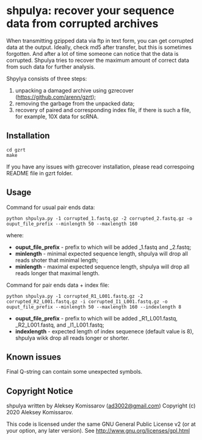 # shpulya: recover your sequence data from corrupted archives

When transmitting gzipped data via ftp in text form, you can get corrupted data at the output. Ideally, check md5 after transfer, but this is sometimes forgotten. And after a lot of time someone can notice that the data is corrupted. Shpulya tries to recover the maximum amount of correct data from such data for further analysis.

Shpylya consists of three steps:

1) unpacking a damaged archive using gzrecover (https://github.com/arenn/gzrt);
2) removing the garbage from the unpacked data;
3) recovery of paired and corresponding index file, if there is such a file, for example, 10Х data for scRNA.

## Installation

```
cd gzrt
make
```

If you have any issues with gzrecover installation, please read correspoing README file in gzrt folder.

## Usage

Command for usual pair ends data:

```
python shpulya.py -1 corrupted_1.fastq.gz -2 corrupted_2.fastq.gz -o ouput_file_prefix --minlength 50 --maxlength 160
```

where:

- **ouput_file_prefix** - prefix to which will be added _1.fastq and _2.fastq;
- **minlength** - minimal expected sequence length, shpulya will drop all reads shoter that minimal length;
- **minlength** - maximal expected sequence length, shpulya will drop all reads longer that maximal length.

Command for pair ends data + index file:

```
python shpulya.py -1 corrupted_R1_L001.fastq.gz -2 corrupted_R2_L001.fastq.gz -i corrupted_I1_L001.fastq.gz -o ouput_file_prefix --minlength 50 --maxlength 160 --indexlength 8
```

- **ouput_file_prefix** - prefix to which will be added _R1_L001.fastq, _R2_L001.fastq, and _I1_L001.fastq;
- **indexlength** - expected length of index sequenece (default value is 8), shpulya wikk drop all reads longer or shorter.

## Known issues

Final Q-string can contain some unexpected symbols.

## Copyright Notice

shpulya written by Aleksey Komissarov (ad3002@gmail.com)
Copyright (c) 2020 Aleksey Komissarov. 

This code is licensed under the same GNU General Public License v2
(or at your option, any later version).  See
http://www.gnu.org/licenses/gpl.html
